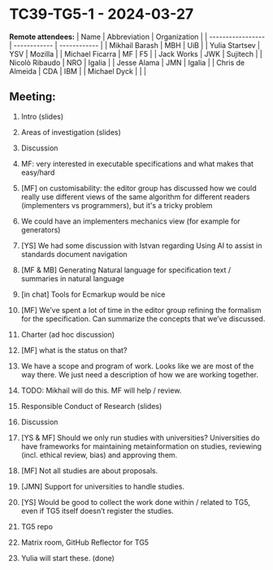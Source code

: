 # TC39-TG5-1 - 2024-03-27

**Remote attendees:**
| Name              | Abbreviation | Organization |
| ----------------- | ------------ | ------------ |
| Mikhail Barash    | MBH          | UiB          |
| Yulia Startsev    | YSV          | Mozilla      |
| Michael Ficarra   | MF           | F5           |
| Jack Works        | JWK          | Sujitech     |
| Nicolò Ribaudo    | NRO          | Igalia       |
| Jesse Alama       | JMN          | Igalia       |
| Chris de Almeida  | CDA          | IBM          |
| Michael Dyck      |              |              |

## Meeting:

1. Intro (slides)
1. Areas of investigation (slides)
1. Discussion
  1. MF: very interested in executable specifications and what makes that easy/hard
  1. [MF] on customisability: the editor group has discussed how we could really use different views of the same algorithm for different readers (implementers vs programmers), but it's a tricky problem
  1. We could have an implementers mechanics view (for example for generators)
  1. [YS] We had some discussion with Istvan regarding Using AI to assist in standards document navigation
  1. [MF & MB] Generating Natural language for specification text / summaries in natural language
  1. [in chat] Tools for Ecmarkup would be nice
  1. [MF] We’ve spent a lot of time in the editor group refining the formalism for the specification. Can summarize the concepts that we’ve discussed.

1. Charter (ad hoc discussion)
  1. [MF] what is the status on that?
  1. We have a scope and program of work. Looks like we are most of the way there. We just need a description of how we are working together.
  1. TODO: Mikhail will do this. MF will help / review.
  1. Responsible Conduct of Research (slides)
1. Discussion
  1. [YS & MF] Should we only run studies with universities? Universities do have frameworks for maintaining metainformation on studies, reviewing (incl. ethical review, bias) and approving them.
  1. [MF] Not all studies are about proposals.
  1. [JMN] Support for universities to handle studies.
  1. [YS] Would be good to collect the work done within / related to TG5, even if TG5 itself doesn’t register the studies.
1. TG5 repo
  1. Matrix room, GitHub Reflector for TG5
  1. Yulia will start these. (done)

